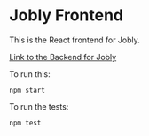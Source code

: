 # Jobly Frontend

This is the React frontend for Jobly.

[Link to the Backend for Jobly](https://github.com/ohmilla/jobly) 

To run this:

    npm start
    
To run the tests:

    npm test
    
